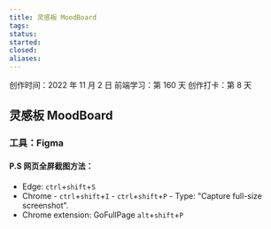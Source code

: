 ```yaml
---
title: 灵感板 MoodBoard
tags: 
status: 
started: 
closed: 
aliases: 
---
```

创作时间：2022 年 11 月 2 日
前端学习：第 160 天 
创作打卡：第 8 天
## 灵感板 MoodBoard
### 工具：Figma
#### P.S 网页全屏截图方法：
- Edge: `ctrl`+`shift`+`S`
- Chrome
      -  `ctrl`+`shift`+`I`
      - `ctrl`+`shift`+`P`
      - Type: "Capture full-size screenshot".
- Chrome extension: GoFullPage `alt`+`shift`+`P`
